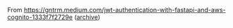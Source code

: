 From https://gntrm.medium.com/jwt-authentication-with-fastapi-and-aws-cognito-1333f7f2729e ([archive](https://web.archive.org/web/20230410172341/https://gntrm.medium.com/jwt-authentication-with-fastapi-and-aws-cognito-1333f7f2729e))